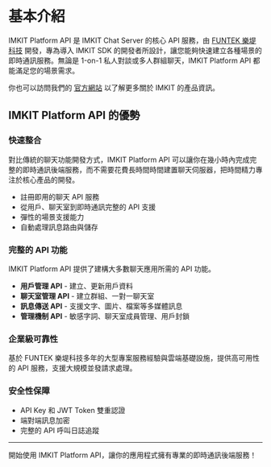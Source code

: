 # 基本介紹

IMKIT Platform API 是 IMKIT Chat Server 的核心 API 服務，由 [FUNTEK 樂堤科技](httsp://funtek.co/) 開發，專為導入 IMKIT SDK 的開發者所設計，讓您能夠快速建立各種場景的即時通訊服務。無論是 1-on-1 私人對談或多人群組聊天，IMKIT Platform API 都能滿足您的場景需求。

你也可以訪問我們的 [官方網站](https://imkit.io/) 以了解更多關於 IMKIT 的產品資訊。

## IMKIT Platform API 的優勢

### 快速整合

對比傳統的聊天功能開發方式，IMKIT Platform API 可以讓你在幾小時內完成完整的即時通訊後端服務，而不需要花費長時間時間建置聊天伺服器，把時間精力專注於核心產品的開發。

- 註冊即用的聊天 API 服務
- 從用戶、聊天室到即時通訊完整的 API 支援
- 彈性的場景支援能力
- 自動處理訊息路由與儲存

### 完整的 API 功能

IMKIT Platform API 提供了建構大多數聊天應用所需的 API 功能。

- **用戶管理 API** - 建立、更新用戶資料
- **聊天室管理 API** - 建立群組、一對一聊天室
- **訊息傳送 API** - 支援文字、圖片、檔案等多媒體訊息
- **管理機制 API** - 敏感字詞、聊天室成員管理、用戶封鎖

### 企業級可靠性

基於 FUNTEK 樂堤科技多年的大型專案服務經驗與雲端基礎設施，提供高可用性的 API 服務，支援大規模並發請求處理。

### 安全性保障

- API Key 和 JWT Token 雙重認證
- 端對端訊息加密
- 完整的 API 呼叫日誌追蹤

------

開始使用 IMKIT Platform API，讓你的應用程式擁有專業的即時通訊後端服務！
